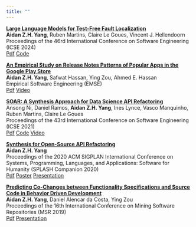 ```yaml
---
title: ""
---
```


[**Large Language Models for Test-Free Fault Localization**](https://dl.acm.org/doi/abs/10.1145/3597503.3623342)<br/>
**Aidan Z.H. Yang**, Ruben Martins, Claire Le Goues, Vincent J. Hellendoorn <br/>
Proceedings of the 46rd International Conference on Software Engineering (ICSE 2024) <br/>
[Pdf](https://arxiv.org/pdf/2310.01726)
[Code](https://github.com/squaresLab/LLMAO)

[**An Empirical Study on Release Notes Patterns of Popular Apps in the Google Play Store**](https://link.springer.com/article/10.1007/s10664-021-10086-2)  
**Aidan Z.H. Yang**, Safwat Hassan, Ying Zou, Ahmed E. Hassan  
Empirical Software Engineering (EMSE) <br/>
[Pdf](http://aidanby.github.io/files/EMSE2021.pdf)
[Video](https://www.youtube.com/watch?v=avirZ_A13Vw)

[**SOAR: A Synthesis Approach for Data Science API Refactoring**](https://ieeexplore.ieee.org/abstract/document/9402016)<br/>
Ansong Ni, Daniel Ramos, **Aidan Z.H. Yang**, Ines Lynce, Vasco Manquinho, Ruben Martins, Claire Le Goues  
Proceedings of the 43rd International Conference on Software Engineering (ICSE 2021) <br/>
[Pdf](https://arxiv.org/abs/2102.06726)
[Code](https://github.com/aidanby/SOAR)
[Video](https://www.youtube.com/watch?v=RDRVGkVwcQQ)

[**Synthesis for Open-Source API Refactoring**](https://dl.acm.org/doi/abs/10.1145/3426430.3428129)  
**Aidan Z.H. Yang**  
Proceedings of the 2020 ACM SIGPLAN International Conference on Systems, Programming, Languages, and Applications: Software for Humanity (SPLASH Companion 2020) <br/>
[Pdf](http://aidanby.github.io/files/splash2020.pdf)
[Poster](http://aidanby.github.io/files/splash_poster.pdf)
[Presentation](https://aidanby.github.io/files/splash_pres.pdf)


[**Predicting Co-Changes between Functionality Specifications and Source Code in Behavior Driven Development**](https://dl.acm.org/citation.cfm?id=3341968)  
**Aidan Z.H. Yang**, Daniel Alencar da Costa, Ying Zou  
Proceedings of the 16th International Conference on Mining Software Repositories (MSR 2019) <br/>
[Pdf](http://aidanby.github.io/files/msr2019.pdf)
[Presentation](https://aidanby.github.io/files/MSR_pres.pdf)


